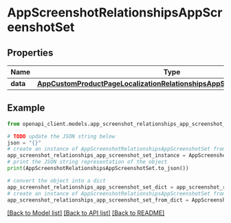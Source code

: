 # AppScreenshotRelationshipsAppScreenshotSet


## Properties

Name | Type | Description | Notes
------------ | ------------- | ------------- | -------------
**data** | [**AppCustomProductPageLocalizationRelationshipsAppScreenshotSetsDataInner**](AppCustomProductPageLocalizationRelationshipsAppScreenshotSetsDataInner.md) |  | [optional] 

## Example

```python
from openapi_client.models.app_screenshot_relationships_app_screenshot_set import AppScreenshotRelationshipsAppScreenshotSet

# TODO update the JSON string below
json = "{}"
# create an instance of AppScreenshotRelationshipsAppScreenshotSet from a JSON string
app_screenshot_relationships_app_screenshot_set_instance = AppScreenshotRelationshipsAppScreenshotSet.from_json(json)
# print the JSON string representation of the object
print(AppScreenshotRelationshipsAppScreenshotSet.to_json())

# convert the object into a dict
app_screenshot_relationships_app_screenshot_set_dict = app_screenshot_relationships_app_screenshot_set_instance.to_dict()
# create an instance of AppScreenshotRelationshipsAppScreenshotSet from a dict
app_screenshot_relationships_app_screenshot_set_from_dict = AppScreenshotRelationshipsAppScreenshotSet.from_dict(app_screenshot_relationships_app_screenshot_set_dict)
```
[[Back to Model list]](../README.md#documentation-for-models) [[Back to API list]](../README.md#documentation-for-api-endpoints) [[Back to README]](../README.md)


